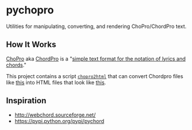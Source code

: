 # pychopro
Utilities for manipulating, converting, and rendering ChoPro/ChordPro text.

## How It Works

[ChoPro](https://en.wikipedia.org/wiki/Chord_(software)) aka [ChordPro](http://www.chordpro.org/) is a "[simple text format for the notation of lyrics and chords](http://www.chordii.org/chordpro/index.html)."

This project contains a script [`chopro2html`](https://github.com/jontsai/pychopro/blob/master/chopro/chopro2html.py) that can convert Chordpro files like [this](https://raw.githubusercontent.com/jontsai/pychopro/master/demo/twinkle_twinkle_little_star.chopro) into HTML files that look like [this](http://jontsai.github.io/pychopro/demo/twinkle.html).

## Inspiration

* <http://webchord.sourceforge.net/>
* <https://pypi.python.org/pypi/pychord>
